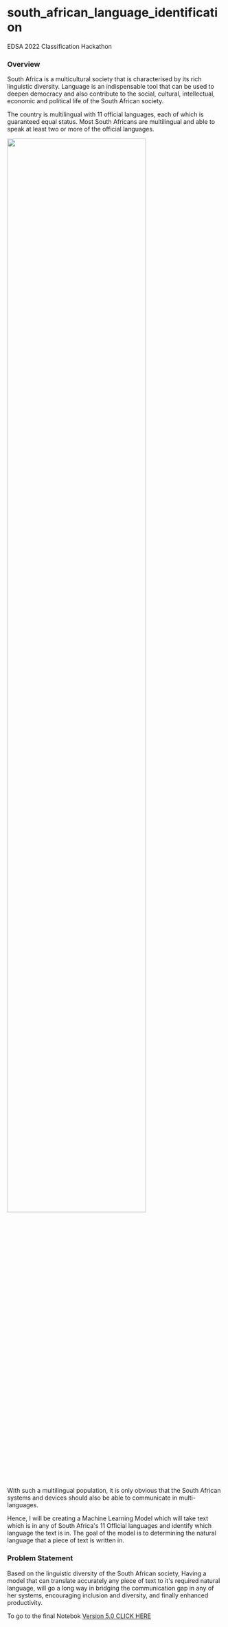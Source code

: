 # south_african_language_identification
EDSA 2022 Classification Hackathon


### Overview

South Africa is a multicultural society that is characterised by its rich linguistic diversity. Language is an indispensable tool that can be used to deepen democracy and also contribute to the social, cultural, intellectual, economic and political life of the South African society.

The country is multilingual with 11 official languages, each of which is guaranteed equal status. Most South Africans are multilingual and able to speak at least two or more of the official languages.

<img src="https://www.googleapis.com/download/storage/v1/b/kaggle-user-content/o/inbox%2F2205222%2F7f34544c1b1f61d1a5949bddacfd84a9%2FSouth_Africa_languages_2011.jpg?generation=1604393669339034&alt=media" width=80%/> 

With such a multilingual population, it is only obvious that the South African systems and devices should also be able to communicate in multi-languages.

Hence, I will be creating a Machine Learning Model which will take text which is in any of South Africa's 11 Official languages and identify which language the text is in. The goal of the model is to determining the natural language that a piece of text is written in.


### Problem Statement

Based on the linguistic diversity of the South African society, Having a model that can translate accurately any piece of text to it's required natural language, will go a long way in bridging the communication gap in any of her systems, encouraging inclusion and diversity, and finally enhanced productivity.


To go to the final Notebok [Version 5.0 CLICK HERE](https://github.com/Ezysticks/south_african_language_identification/blob/main/Notebook/5.0%20EDSA%20Classification%20Hackathon%20-%20FINAL%20RELEASE.ipynb)
